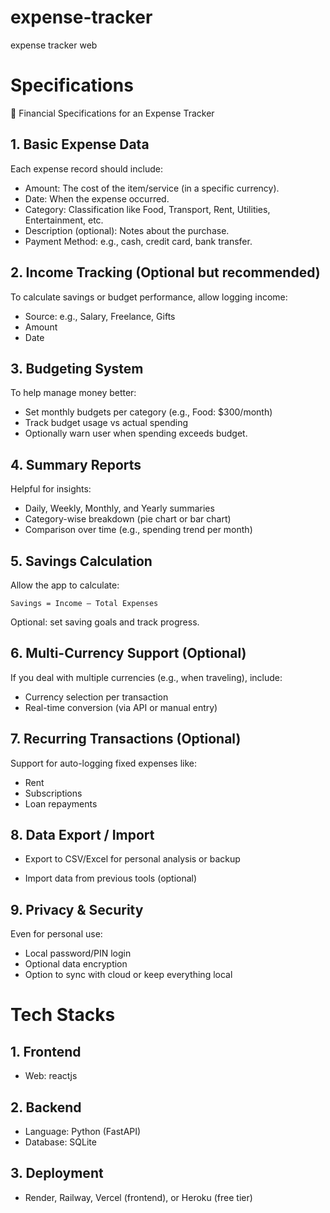 # expense-tracker
expense tracker web
# Specifications
🔧 Financial Specifications for an Expense Tracker
## 1. Basic Expense Data
Each expense record should include:
- Amount: The cost of the item/service (in a specific currency).
- Date: When the expense occurred.
- Category: Classification like Food, Transport, Rent, Utilities, Entertainment, etc.
- Description (optional): Notes about the purchase.
- Payment Method: e.g., cash, credit card, bank transfer.

## 2. Income Tracking (Optional but recommended)
To calculate savings or budget performance, allow logging income:

- Source: e.g., Salary, Freelance, Gifts
- Amount
- Date

## 3. Budgeting System
To help manage money better:
- Set monthly budgets per category (e.g., Food: $300/month)
- Track budget usage vs actual spending
- Optionally warn user when spending exceeds budget.

## 4. Summary Reports
Helpful for insights:

- Daily, Weekly, Monthly, and Yearly summaries
- Category-wise breakdown (pie chart or bar chart)
- Comparison over time (e.g., spending trend per month)

## 5. Savings Calculation
Allow the app to calculate:

```
Savings = Income – Total Expenses
```

Optional: set saving goals and track progress.

## 6. Multi-Currency Support (Optional)
If you deal with multiple currencies (e.g., when traveling), include:

- Currency selection per transaction
- Real-time conversion (via API or manual entry)

## 7. Recurring Transactions (Optional)
Support for auto-logging fixed expenses like:

- Rent
- Subscriptions
- Loan repayments

## 8. Data Export / Import
- Export to CSV/Excel for personal analysis or backup

- Import data from previous tools (optional)

## 9. Privacy & Security
Even for personal use:
- Local password/PIN login
- Optional data encryption
- Option to sync with cloud or keep everything local


# Tech Stacks
## 1. Frontend
- Web: reactjs

## 2. Backend
- Language: Python (FastAPI)
- Database: SQLite
## 3. Deployment
-  Render, Railway, Vercel (frontend), or Heroku (free tier) 

